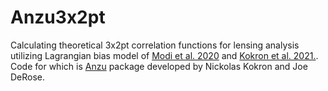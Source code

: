 # Anzu3x2pt


Calculating theoretical 3x2pt correlation functions for lensing analysis utilizing Lagrangian bias model of [Modi et al. 2020](https://arxiv.org/abs/1910.07097) and [Kokron et al. 2021.](https://arxiv.org/abs/2101.11014). Code for which is [Anzu](https://github.com/kokron/anzu) package developed by Nickolas Kokron and Joe DeRose.
